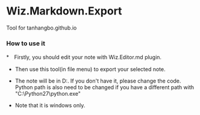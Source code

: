 # Wiz.Markdown.Export
Tool for tanhangbo.github.io

### How to use it

*　Firstly, you should edit your note with Wiz.Editor.md plugin.

* Then use this tool(in file menu) to export your selected note.

* The note will be in D:\. If you don't have it, please change the code. Python path is also need to be changed if you have a different path  with "C:\Python27\python.exe"

* Note that it is windows only.

